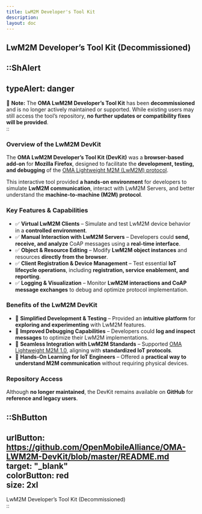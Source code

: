 ```yaml
---
title: LwM2M Developer's Tool Kit
description:
layout: doc
---
```


## LwM2M Developer’s Tool Kit (Decommissioned)  

::ShAlert
---
typeAlert: danger
---
🚨 **Note:** The **OMA LwM2M Developer’s Tool Kit** has been **decommissioned** and is no longer actively maintained or supported. While existing users may still access the tool’s repository, **no further updates or compatibility fixes will be provided**.  
::

### Overview of the LwM2M DevKit 

The **OMA LwM2M Developer’s Tool Kit (DevKit)** was a **browser-based add-on** for **Mozilla Firefox**, designed to facilitate the **development, testing, and debugging** of the [OMA Lightweight M2M (LwM2M) protocol](/specifications/lwm2m/introduction).  

This interactive tool provided **a hands-on environment** for developers to simulate **LwM2M communication**, interact with LwM2M Servers, and better understand the **machine-to-machine (M2M) protocol**.  

### Key Features & Capabilities  
- ✅ **Virtual LwM2M Clients** – Simulate and test LwM2M device behavior in a **controlled environment**.  
- ✅ **Manual Interaction with LwM2M Servers** – Developers could **send, receive, and analyze** CoAP messages using a **real-time interface**.  
- ✅ **Object & Resource Editing** – Modify **LwM2M object instances** and resources **directly from the browser**.  
- ✅ **Client Registration & Device Management** – Test essential **IoT lifecycle operations**, including **registration, service enablement, and reporting**.  
- ✅ **Logging & Visualization** – Monitor **LwM2M interactions and CoAP message exchanges** to debug and optimize protocol implementation.  

### Benefits of the LwM2M DevKit 
- 🔹 **Simplified Development & Testing** – Provided an **intuitive platform** for **exploring and experimenting** with LwM2M features.  
- 🔹 **Improved Debugging Capabilities** – Developers could **log and inspect messages** to optimize their LwM2M implementations.  
- 🔹 **Seamless Integration with LwM2M Standards** – Supported [OMA Lightweight M2M 1.0](/specifications/lwm2m/releases), aligning with **standardized IoT protocols**.  
- 🔹 **Hands-On Learning for IoT Engineers** – Offered a **practical way to understand M2M communication** without requiring physical devices.  

### Repository Access  
Although **no longer maintained**, the DevKit remains available on **GitHub** for **reference and legacy users**.  

::ShButton  
---  
urlButton: https://github.com/OpenMobileAlliance/OMA-LWM2M-DevKit/blob/master/README.md  
target: "_blank"  
colorButton: red  
size: 2xl  
---  

LwM2M Developer’s Tool Kit (Decommissioned)  
::  
